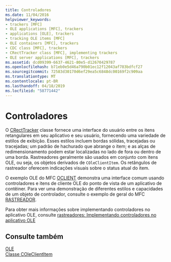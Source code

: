 ```yaml
---
title: Controladores
ms.date: 11/04/2016
helpviewer_keywords:
- trackers [MFC]
- OLE applications [MFC], trackers
- applications [OLE], trackers
- tracking OLE items [MFC]
- OLE containers [MFC], trackers
- CDC class [MFC], trackers
- CRectTracker class [MFC], implementing trackers
- OLE server applications [MFC], trackers
ms.assetid: dcd09399-6637-4621-80e5-d12670429787
ms.openlocfilehash: b71eb0e5d46a790b01ec12f12043af783bdfcf27
ms.sourcegitcommit: 72583d30170d6ef29ea5c6848dc00169f2c909aa
ms.translationtype: MT
ms.contentlocale: pt-BR
ms.lasthandoff: 04/18/2019
ms.locfileid: "58771442"
---
```

# <a name="trackers"></a>Controladores

O [CRectTracker](../mfc/reference/crecttracker-class.md) classe fornece uma interface do usuário entre os itens retangulares em seu aplicativo e seu usuário, fornecendo uma variedade de estilos de exibição. Esses estilos incluem bordas sólidas, tracejadas ou tracejadas; um padrão de hachurado que abrange o item; e as alças de redimensionamento podem estar localizadas no lado de fora ou dentro de uma borda. Rastreadores geralmente são usados em conjunto com itens OLE, ou seja, os objetos derivados de `COleClientItem`. Os retângulos de rastreador oferecem indicações visuais sobre o status atual do item.

O exemplo OLE do MFC [OCLIENT](../overview/visual-cpp-samples.md) demonstra uma interface comum usando controladores e itens de cliente OLE do ponto de vista de um aplicativo de contêiner. Para ver uma demonstração de diferentes estilos e capacidades de um objeto de controlador, consulte o exemplo de geral do MFC [RASTREADOR](../overview/visual-cpp-samples.md).

Para obter mais informações sobre implementando controladores no aplicativo OLE, consulte [rastreadores: Implementando controladores no aplicativo OLE](../mfc/trackers-implementing-trackers-in-your-ole-application.md)

## <a name="see-also"></a>Consulte também

[OLE](../mfc/ole-in-mfc.md)<br/>
[Classe COleClientItem](../mfc/reference/coleclientitem-class.md)

